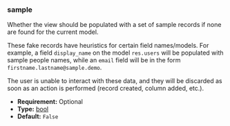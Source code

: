 ### sample

Whether the view should be populated with a set of sample records if none are found for the
current model.

These fake records have heuristics for certain field names/models. For example, a field
`display_name` on the model `res.users` will be populated with sample people names, while an
`email` field will be in the form `firstname.lastname@sample.demo`.

The user is unable to interact with these data, and they will be discarded as soon as an action
is performed (record created, column added, etc.).

* **Requirement:**
  Optional
* **Type:**
  [bool](https://docs.python.org/3/library/functions.html#bool)
* **Default:**
  `False`
